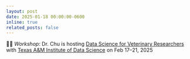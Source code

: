 ```yaml
---
layout: post
date: 2025-01-18 00:00:00-0600
inline: true
related_posts: false
---
```


👩‍🏫 *Workshop*: Dr. Chu is hosting [Data Science for Veterinary Researchers](https://tamids.tamu.edu/event/data-science-workshop-for-veterinary-researchers/) with [Texas A&M Institute of Data Science](tamids.tamu.edu/) on Feb 17–21, 2025